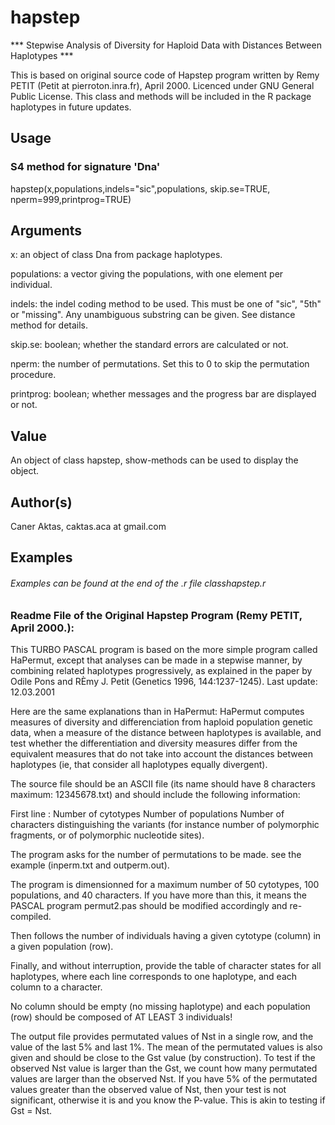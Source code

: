 # hapstep
*** Stepwise Analysis of Diversity for Haploid Data with Distances Between Haplotypes ***

This is based on original source code of Hapstep program written by Remy PETIT (Petit at pierroton.inra.fr),  April 2000.
Licenced under GNU General Public License. This class and methods will be included in the R package haplotypes in future updates.


## Usage

### S4 method for signature 'Dna'
hapstep(x,populations,indels="sic",populations, skip.se=TRUE, nperm=999,printprog=TRUE)

## Arguments

x: an object of class Dna from package haplotypes.

populations: a vector giving the populations, with one element per individual.

indels:  the indel coding method to be used. This must be one of "sic", "5th" or "missing". Any unambiguous substring can be given. See distance method for details.

skip.se: boolean; whether the standard errors are calculated or not.

nperm: the number of permutations. Set this to 0 to skip the permutation procedure.

printprog: boolean; whether messages and the progress bar are displayed or not.


## Value

An object of class hapstep, show-methods can be used to display the object. 

## Author(s)

Caner Aktas, caktas.aca at gmail.com

## Examples

######  Examples can be found at the end of the .r file classhapstep.r   





##
##

### Readme File of the Original Hapstep Program (Remy PETIT,  April 2000.):
This TURBO PASCAL program is based on the more simple program called HaPermut,
except that analyses can be made in a stepwise manner, by combining related haplotypes 
progressively, as explained in the paper by Odile Pons and RÈmy J. Petit 
(Genetics 1996, 144:1237-1245).
Last update: 12.03.2001

Here are the same explanations than in HaPermut:
HaPermut computes measures of diversity and differenciation from haploid 
population genetic data, when a measure of the distance between haplotypes is available,
and test whether the differentiation and diversity measures differ from the equivalent measures
that do not take into account the distances between haplotypes (ie, that consider all haplotypes 
equally divergent). 

The source file should be an ASCII file 
(its name should have 8 characters maximum: 12345678.txt)
 and should include the following information:

First line : 
Number of cytotypes    Number of populations  Number of characters distinguishing 
the variants (for instance number of polymorphic fragments, or of polymorphic 
nucleotide sites).

The program asks for the number of permutations to be made.
see the example (inperm.txt and outperm.out).

The program is dimensionned for a maximum number of 50 cytotypes, 100 populations,
and 40 characters. If you have more than this, it means the PASCAL program
permut2.pas should be modified accordingly and re-compiled. 

Then follows the number of individuals having a given cytotype (column)
in a given population (row). 

Finally, and without interruption, provide the table of character states for
all haplotypes, where each line corresponds to one haplotype, and each column to a 
character.

No column should be empty (no missing haplotype) and each population (row) 
should be composed of AT LEAST 3 individuals!

The output file provides permutated values of Nst in a single row, and the value of the last 5% 
and last 1%. The mean of the permutated values is also given and should be close to the Gst value (by construction). 
To test if the observed Nst value is larger than the Gst, we count how many permutated values 
are larger than the observed Nst. If you have 5% of the permutated values greater than the 
observed value of Nst, then your test is not significant, otherwise it is and you know
the P-value. This is akin to testing if Gst = Nst.






